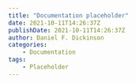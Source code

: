 ```yaml
---
title: "Documentation placeholder"
date: 2021-10-11T14:26:37Z
publishDate: 2021-10-11T14:26:37Z
author: Daniel F. Dickinson
categories:
    - Documentation
tags:
    - Placeholder
---
```

